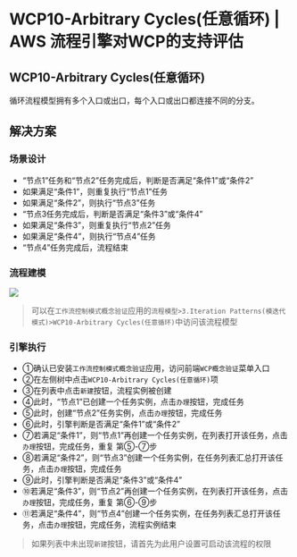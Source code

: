 # WCP10-Arbitrary Cycles(任意循环) | AWS 流程引擎对WCP的支持评估

## WCP10-Arbitrary Cycles(任意循环)

循环流程模型拥有多个入口或出口，每个入口或出口都连接不同的分支。

## 解决方案

### 场景设计

  * “节点1”任务和“节点2”任务完成后，判断是否满足“条件1”或“条件2”
  * 如果满足“条件1”，则重复执行“节点1”任务
  * 如果满足“条件2”，则执行“节点3”任务
  * “节点3任务完成后，判断是否满足“条件3”或“条件4”
  * 如果满足“条件3”，则重复执行“节点2”任务
  * 如果满足“条件4”，则执行“节点4”任务
  * “节点4”任务完成后，流程结束

### 流程建模

![](https://docs.awspaas.com/reference-guide/aws-paas-wcp-reference-guide/part3/wcp10-process-model.png)

> 可以在`工作流控制模式概念验证`应用的`流程模型>3.Iteration Patterns(模迭代模式)>WCP10-Arbitrary Cycles(任意循环)`中访问该流程模型

### 引擎执行

  * ①确认已安装`工作流控制模式概念验证`应用，访问前端`WCP概念验证`菜单入口
  * ②在左侧树中点击`WCP10-Arbitrary Cycles(任意循环)`项
  * ③在列表中点击`新建`按钮，流程实例被创建
  * ④此时，“节点1”已创建一个任务实例，点击`办理`按钮，完成任务
  * ⑤此时，创建“节点2”任务实例，点击`办理`按钮，完成任务
  * ⑥此时，引擎判断是否满足“条件1”或“条件2”
  * ⑦若满足“条件1”，则“节点1”再创建一个任务实例，在列表打开该任务，点击`办理`按钮，完成任务，重复 第⑤-⑦步
  * ⑧若满足“条件2”，则“节点3”创建一个任务实例，在任务列表汇总打开该任务，点击`办理`按钮，完成任务
  * ⑨此时，引擎判断是否满足“条件3”或“条件4”
  * ⑩若满足“条件3”，则“节点2”再创建一个任务实例，在列表打开该任务，点击`办理`按钮，完成任务，重复 第⑥-⑨步
  * ⑪若满足“条件4”，则“节点4”创建一个任务实例，在任务列表汇总打开该任务，点击`办理`按钮，完成任务，流程实例结束

> 如果列表中未出现`新建`按钮，请首先为此用户设置可启动该流程的权限